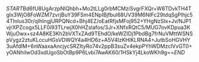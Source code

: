 $START$Bd6fU8UgArzpNIQhbh+Mo2tLLg0rbMCMziSvgrFXQr+W8TDvkTH4Tglx3WjO8FoWZM7zvrjBuY39FSm4ENpIBjfbul68UV39M6NIFc29tdqSgPlhjc54TInlus30r/qIhIngjURPQNcd+Bhj4EZ/oEatRfjsMFoj952+YHgNzSIx+Jv/NJP1vjrXPZcogx5LLF0i93TLrwjX0hHZsIafos/3Jr+XNfxRQtC5/MUG7ovKDpua3KWjuOwx+sz4A8KE3Kh2bVXTxZAd9TEhdO/keWZIDj1PbdBg7frNuVMttWSNSpVygz2ztuKLccuHGsVDWQY4a4HD6z+A5V4IzKHlKLRNA4+JutbSoHGVHY3uAfdIM+6nWaaxaAncjycSRZItyRo74v2ppB3suZv4ekpPYhWDMzclVvGT0+yOANhilwOd3xdUgoSbOtBp9P6Lvbi7AwAK60/1HSkYj4LkoWKh9g==$END$